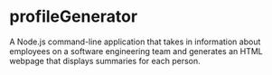 # profileGenerator
A Node.js command-line application that takes in information about employees on a software engineering team and generates an HTML webpage that displays summaries for each person.

